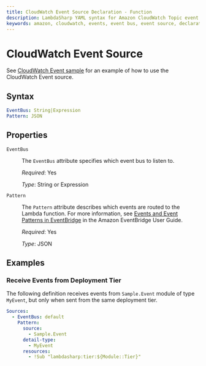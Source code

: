 ```yaml
---
title: CloudWatch Event Source Declaration - Function
description: LambdaSharp YAML syntax for Amazon CloudWatch Topic event source
keywords: amazon, cloudwatch, events, event bus, event source, declaration, lambda, syntax, yaml, cloudformation
---
```

# CloudWatch Event Source

See [CloudWatch Event sample](https://github.com/LambdaSharp/LambdaSharpTool/tree/master/Samples/EventSample/) for an example of how to use the CloudWatch Event source.

## Syntax

```yaml
EventBus: String|Expression
Pattern: JSON
```

## Properties

<dl>

<dt><code>EventBus</code></dt>
<dd>

The <code>EventBus</code> attribute specifies which event bus to listen to.

<i>Required</i>: Yes

<i>Type</i>: String or Expression
</dd>

<dt><code>Pattern</code></dt>
<dd>

The <code>Pattern</code> attribute describes which events are routed to the Lambda function. For more information, see <a href="https://docs.aws.amazon.com/eventbridge/latest/userguide/eventbridge-and-event-patterns.html">Events and Event Patterns in EventBridge</a> in the Amazon EventBridge User Guide.

<i>Required</i>: Yes

<i>Type</i>: JSON
</dd>

</dl>

## Examples

### Receive Events from Deployment Tier

The following definition receives events from `Sample.Event` module of type `MyEvent`, but only when sent from the same deployment tier.

```yaml
Sources:
  - EventBus: default
    Pattern:
      source:
        - Sample.Event
      detail-type:
        - MyEvent
      resources:
        - !Sub "lambdasharp:tier:${Module::Tier}"
```
